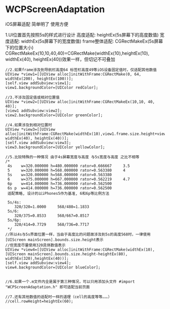 # WCPScreenAdaptation
iOS屏幕适配 简单明了 使用方便

1.UI位置首先按照5s的样式进行设计
高度适配:       heightEx(5s屏幕下的高度数值)
宽度适配:       widthEx(5s屏幕下的宽度数值)
frame整体适配:  CGRectMakeEx(5s屏幕下的位置大小)       CGRectMakeEx(10,10,40,40)=CGRectMake(widthEx(10),heightEx(10), widthEx(40), heightEx(40))效果一样，但切记不可叠加

    
    
    //2.如果frame涉及到导航栏高度64 标签栏高度49等iOS设备固定值时，仅适配其他数值
    UIView *view1=[[UIView alloc]initWithFrame:CGRectMake(0, 64, widthEx(200), heightEx(100))];
    [self.view addSubview:view1];
    view1.backgroundColor=[UIColor redColor];
    
    //3.不涉及固定值或相对位置值
    UIView *view2=[[UIView alloc]initWithFrame:CGRectMakeEx(10,10, 40, 40)];
    [view1 addSubview:view2];
    view2.backgroundColor=[UIColor greenColor];
    
    //4.如果涉及到相对位置时
    UIView *view3=[[UIView alloc]initWithFrame:CGRectMake(widthEx(10),view1.frame.size.height+view1.frame.origin.y, widthEx(40), heightEx(40))];
    [self.view addSubview:view3];
    view3.backgroundColor=[UIColor yellowColor];
    
    //5.比较特殊的一种情况 由于4s屏幕宽度与高度 与5s宽度与高度 之比不相等
    /*
     4s    w=320.000000 h=480.000000 rator=0.666667     3.5
     5     w=320.000000 h=568.000000 rator=0.563380     4
     5s    w=320.000000 h=568.000000 rator=0.563380
     6     w=375.000000 h=667.000000 rator=0.562219     4.7
     6p    w=414.000000 h=736.000000 rator=0.562500
     6s p  w=414.000000 h=736.000000 rator=0.562500
     适配策略, 设计的以iPhones5作为基准, 6和6p等比例方法
     
     5s/4s:
        320/320=1.0000     568/480=1.1833
     5s/6:
        320/375=0.8533     568/667=0.8517
     5s/6p:
        320/414=0.7729     568/736=0.7717
     */
    //所以4s与5s界面位置一样，当由于高度比的问题故涉及到5s的高度568时，一律使用[UIScreen mainScreen].bounds.size.height表示
    //但宽度尽量使用320具体数值表示
    UIView *view4=[[UIView alloc]initWithFrame:CGRectMake(widthEx(10),[UIScreen mainScreen].bounds.size.height-heightEx(80), widthEx(320),heightEx(40))];
    [self.view addSubview:view4];
    view4.backgroundColor=[UIColor blueColor];
    
    
    //6.如果一个.m文件内全是属于第三种情况，可以只用添加头文件 #import "WCPScreenAdaptation.h" 即可适配当前页面

    //7.还有其他数值的适配时一样的道理（cell的高度等等。。。）
    //cell.rowHeight=heightEx(60);
    
